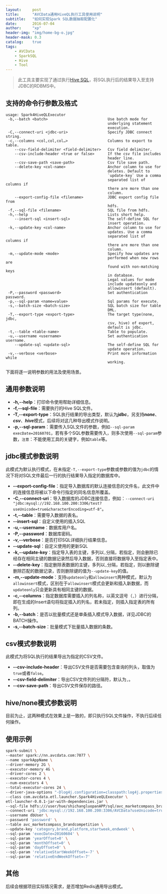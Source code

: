 ```yaml
---
layout:     post
title:      "AVCData通用HiveQL执行工具使用说明"
subtitle:   "如何实现Spark SQL数据抽取配置化"
date:       2016-07-04
author:     "xp"
header-img: "img/home-bg-o.jpg"
header-mask: 0.3
catalog:    true
tags:
    - AVCData
    - SparkSQL
    - Hive
    - Tool
---
```


> 此工具主要实现了通过执行[Hive SQL](http://hive.apache.org)，将SQL执行后的结果导入至支持JDBC的RDBMS中。


## 支持的命令行参数及格式
```
usage: Spark4HiveQLExecutor
 -b,--batch <batch>                           Use batch mode for
                                              underlying statement
                                              execution.
 -C,--connect-uri <jdbc-uri>                  Specify JDBC connect string.
 -c,--columns <col,col,col…>                  Columns to export to table.
    --csv-field-delimiter <field-delimiter>   Csv field delimiter.
    --csv-include-header <true or false>      If the csv file includes
                                              header line.
    --csv-save-path <save-path>               Csv file save path.
    --delete-key <col-name>                   Anchor column to use for
                                              deletes. Default to
                                              `update-key` Use a comma
                                              separated list of columns if
                                              there are more than one
                                              column.
    --export-config-file <filename>           JDBC export config file from
                                              hdfs.
 -f,--sql-file <filename>                     SQL file from hdfs.
 -h,--help                                    Lists short help.
    --insert-sql <insert-sql>                 The self-define SQL for
                                              insert operation.
 -k,--update-key <col-name>                   Anchor column to use for
                                              updates. Use a comma
                                              separated list of columns if
                                              there are more than one
                                              column.
 -m,--update-mode <mode>                      Specify how updates are
                                              performed when new rows are
                                              found with non-matching keys
                                              in database.
                                              Legal values for mode
                                              include updateonly and
                                              allowinsert (default).
 -P,--password <password>                     Set authentication password.
 -p,--sql-param <name=value>                  Sql params for execute.
 -s,--batch-size <batch-size>                 SQL batch size for table
                                              DML.
 -T,--export-type <export-type>               The target type(none, jdbc,
                                              csv, hive) of export,
                                              default is jdbc.
 -t,--table <table-name>                      Table to populate.
 -u,--username <username>                     Set authentication username.
    --update-sql <update-sql>                 The self-define SQL for
                                              update operation.
 -v,--verbose <verbose>                       Print more information while
                                              working.
```

下面将逐一说明参数的用法及使用场景。

## 通用参数说明
- **-h,--help**：打印命令使用帮助详细信息。
- **-f,--sql-file**：需要执行的Hive SQL文件。
- **-T,--export-type**：SQL执行结果的导出类型，默认为***jdbc***，另支持***none***、***csv***、***hive***模式，后续将对这几种导出模式作说明。
- **-p,--sql-param**：需要传入SQL文件的参数，例如`--sql-param execDate=20160701`，若有多个SQL参数需要传入，则多次使用`--sql-param`参数，`注意`：不能使用工具的关键字，例如`table`等。


## jdbc模式参数说明
此模式为默认执行模式，在未指定`-T,--export-type`参数或参数的值为`jdbc`的情况下将对SQL文件最后一行的执行结果导入指定的数据库中。

- **--export-config-file**：指定导入数据库的默认连接信息的文件名，此文件中的连接信息将被以下命令行指定的同名信息所覆盖。
- **-C,--connect-uri**：导入数据库的JDBC连接信息，例如：`--connect-uri "jdbc:mysql://192.168.100.200:3306/test?useUnicode=true&characterEncoding=utf-8"`。
- **-t,--table**：需要导入数据的表名。
- **--insert-sql**：自定义使用的插入SQL
- **-u,--username**：数据库用户名。
- **-P,--password**：数据库密码。
- **-v,--verbose**：是否打印SQL详细执行结果信息。
- **--update-sql**：自定义使用的更新SQL
- **-k,--update-key**：指定导入表的主键，多列以`,`分隔，若指定，则会删除已经存在相同主键的数据记录然后导入数据，否则直接将数据导入至指定表中。
- **--delete-key**：指定删除表数据的主键，多列以`,`分隔，若指定，则以删除键删除匹配的数据记录，否则删除键的值为`--update-key`的值。
- **-m,--update-mode**：支持`updateonly`和`allowinsert`两种模式，默认为`allowinsert`模式，区别在于`allowinsert`模式会更新和插入新数据，而`updateonly`只会更新具有相同主键的数据。
- **-c,--columns**：指定数据库需要插入的列名称，以英文逗号（`,`）进行分隔，即在生成的Insert语句将指定插入的列名，若未指定，则插入指定表的所有列。
- **-b,--batch**：是否以批量模式还是单条插入模式导入数据，详见JDBC的BATCH操作。
- **-s,--batch-size**：批量模式下批量插入数据的条数。


## csv模式参数说明
此模式为将SQL执行的结果导出为指定的CSV文件。

- **--csv-include-header**：导出CSV文件是否需要包含查询的列头，取值为`true`或者`false`。
- **--csv-field-delimiter**：导出CSV文件列的分隔符，默认为`,`。
- **--csv-save-path**：导出CSV文件保存的路径。


## hive/none模式参数说明
目前为止，这两种模式在效果上是一致的，即只执行SQL文件操作，不执行后续任何操作。

## 使用示例
```bash
spark-submit \
--master spark://nn.avcdata.com:7077 \
--name sparkAppName \
--driver-memory 2G \
--executor-memory 4G \
--driver-cores 2 \
--executor-cores 4 \
--num-executors 4 \
--total-executor-cores 24 \
--driver-java-options "-Dlog4j.configuration=classpath:log4j.properties" \
--class com.avcdata.etl.launcher.Spark4HiveQLExecutor \
etl-launcher-0.0.1-jar-with-dependencies.jar \
--sql-file hdfs:///user/hue/shichangluopanAPP/sql/avc_marketcompass_brandcompetition.hql \
--connect-uri 'jdbc:mysql://192.168.100.200:3306/AVCData?useUnicode=true&characterEncoding=utf-8' \
--username dbUser \
--password 'password' \
--table avc_marketcompass_brandcompetition \
--update-key 'category,brand,platform,startweek,endweek' \
--sql-param 'execDate=20160604' \
--sql-param 'yearOffset=0' \
--sql-param 'monthOffset=0' \
--sql-param 'dayOffset=0' \
--sql-param 'relativeStartWeekOffset=-7' \
--sql-param 'relativeEndWeekOffset=-7'
```

## 其他
后续会根据项目实际情况需求，是否增加Redis通用导出模式。

